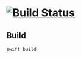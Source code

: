 # [![Build Status](https://travis-ci.org/oleander/BitBarCLI.svg?branch=master)](https://travis-ci.org/oleander/BitBarCLI)

## Build

`swift build`
